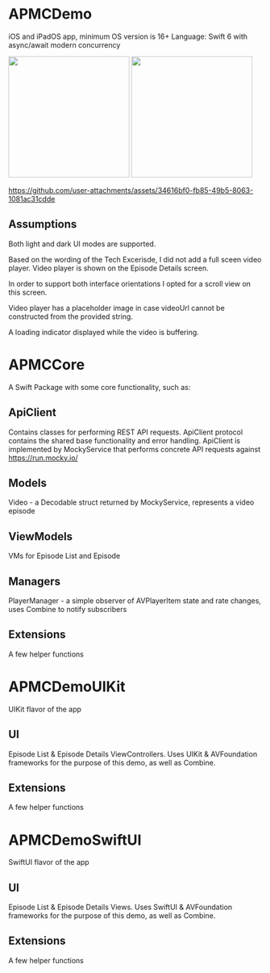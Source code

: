 # APMCDemo

iOS and iPadOS app, minimum OS version is 16+
Language: Swift 6 with async/await modern concurrency

<img src="http://github.com/user-attachments/assets/0c40e51d-5035-4346-8a8d-bb681ca7a8a3" width="240" />  <img src="http://github.com/user-attachments/assets/3516917e-4541-417f-b3b2-b43fcd949893" width="240" />



https://github.com/user-attachments/assets/34616bf0-fb85-49b5-8063-1081ac31cdde



## Assumptions

Both light and dark UI modes are supported.

Based on the wording of the Tech Excerisde, I did not add a full sceen video player. 
Video player is shown on the Episode Details screen. 

In order to support both interface orientations I opted for a scroll view on this screen.

Video player has a placeholder image in case videoUrl cannot be constructed from the provided string. 

A loading indicator displayed while the video is buffering. 

# APMCCore

A Swift Package with some core functionality, such as:

## ApiClient

Contains classes for performing REST API requests. 
ApiClient protocol contains the shared base functionality and error handling.
ApiClient is implemented by MockyService that performs concrete API requests against https://run.mocky.io/ 

## Models

Video - a Decodable struct returned by MockyService, represents a video episode

## ViewModels

VMs for Episode List and Episode 

## Managers

PlayerManager - a simple observer of AVPlayerItem state and rate changes, uses Combine to notify subscribers

## Extensions

A few helper functions


# APMCDemoUIKit

UIKit flavor of the app

## UI

Episode List & Episode Details ViewControllers. Uses UIKit & AVFoundation frameworks for the purpose of this demo, as well as Combine.

## Extensions

A few helper functions


# APMCDemoSwiftUI

SwiftUI flavor of the app

## UI

Episode List & Episode Details Views. Uses SwiftUI & AVFoundation frameworks for the purpose of this demo, as well as Combine.

## Extensions

A few helper functions

